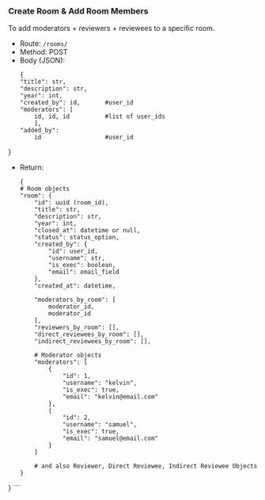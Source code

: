 ### Create Room & Add Room Members

To add moderators + reviewers + reviewees to a specific room.

* Route: `/rooms/`
* Method: POST
* Body (JSON):
    ```
    {
    "title": str,
    "description": str,
    "year": int,
    "created_by": id,       #user_id
    "moderators": [
        id, id, id          #list of user_ids
        ],
    "added_by": 
        id                  #user_id
}
    

* Return:
    ```
    {
    # Room objects
    "room": {
        "id": uuid (room_id),
        "title": str,
        "description": str,
        "year": int,
        "closed_at": datetime or null,
        "status": status_option,
        "created_by": {
            "id": user_id,
            "username": str,
            "is_exec": boolean,
            "email": email_field
        },
        "created_at": datetime,

        "moderators_by_room": [
            moderator_id,
            moderator_id
        ],
        "reviewers_by_room": [],
        "direct_reviewees_by_room": [],
        "indirect_reviewees_by_room": [],

        # Moderator objects
        "moderators": [
            {
                "id": 1,
                "username": "kelvin",
                "is_exec": true,
                "email": "kelvin@email.com"
            },
            {
                "id": 2,
                "username": "samuel",
                "is_exec": true,
                "email": "samuel@email.com"
            }
        ]

        # and also Reviewer, Direct Reviewee, Indirect Reviewee Objects 
    }
}
    ```